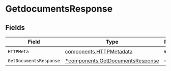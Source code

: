 # GetdocumentsResponse


## Fields

| Field                                                                               | Type                                                                                | Required                                                                            | Description                                                                         |
| ----------------------------------------------------------------------------------- | ----------------------------------------------------------------------------------- | ----------------------------------------------------------------------------------- | ----------------------------------------------------------------------------------- |
| `HTTPMeta`                                                                          | [components.HTTPMetadata](../../models/components/httpmetadata.md)                  | :heavy_check_mark:                                                                  | N/A                                                                                 |
| `GetDocumentsResponse`                                                              | [*components.GetDocumentsResponse](../../models/components/getdocumentsresponse.md) | :heavy_minus_sign:                                                                  | OK                                                                                  |